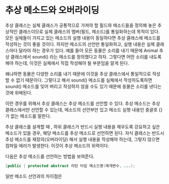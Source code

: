 # 추상 메소드와 오버라이딩

추상 클래스는 실체 클래스가 공통적으로 가져야 할 필드와 메소드들을 정의해 놓은 추상적인 클래스이므로
실체 클래스의 멤버(필드, 메소드)를 통일화하는데 목적이 있다. 모든 실체들이 가지고 있는 메소드의
실행 내용이 동일하다면 추상 클래스에 메소드를 작성하는 것이 좋을 것이다. 하지만 메소드의 선언만
통일화하고, 실행 내용은 실체 클래스마다 달라야 하는 경우가 있다. 예를 들어 모든 동물은 소리를 내기
때문에 Animal 추상 클래스에서 sound() 라는 메소드를 정의했다고 하자. 그렇다면 어떤 소리를 내도록
해야 하는데, 이것은 실체에서 직접 작성해야 될 부분임을 알게 된다. 

왜냐하면 동물은 다양한 소리를 내기 때문에 이것을 추상 클래스에서 통일적으로 작성 할 수 없기 때문이다.
그렇다고 해서 sound() 메소드를 실체에서 작성하도록하면 sound() 메소드를 잊어 버리고 작성하지 않을 수도
있기 때문에 동물은 소리를 낸다는 것에 위배된다.

이런 경우를 위해서 추상 클래스는 추상 메소드를 선언할 수 있다. 추상 메소드는 추상 클래스에서만 선언할 수
있는데, 메소드의 선언부만 있고 메소드 실행 내용인 중괄호 {}가 없는 메소드를 말한다.

추상 클래스를 설계할 때 , 하위 클래스가 반드시 실행 내용을 채우도록 강요하고 싶은 메소드가  있을 경우,
해당 메소드를 추상 메소드로 선언하면 된다.  자식 클래스는 반드시 추상 메소드를 재정의(오버라이딩) 해서
실행 내용을 작성해야 하는데, 그렇지 않으면 컴파일 에러가 발생한다. 이것이 추상 메소드의 위력이다.

다음은 추상 메소드를 선언하는 방법을 보여준다.

```java
[public | protected abstract 리턴 타입 메소드명(매개변수, ...);
```

일반 메소드 선언과의 차이점은 